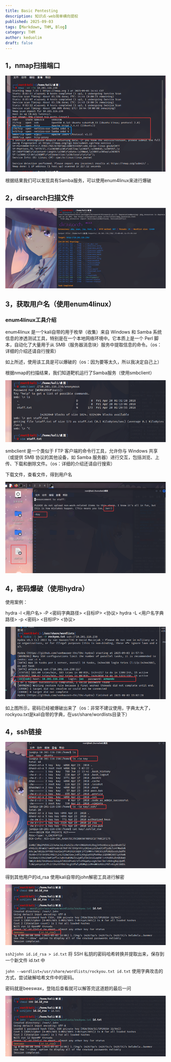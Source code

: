 ```yaml
---
title: Basic Pentesting
description: 知识点-web简单横向提权
published: 2025-09-03
tags: [Markdown, THM, Blog]
category: THM
author: keduolim
draft: false
---
```


## 1，nmap扫描端口

![payload](Basic_Pentesting/nmap.png)

根据结果我们可以发现具有Samba服务，可以使用enum4linux来进行爆破

## 2，dirsearch扫描文件

![payload](Basic_Pentesting/dir.png)

## 3，获取用户名（使用enum4linux）

### enum4linux工具介绍
enum4linux 是一个kali自带的用于枚举（收集）来自 Windows 和 Samba 系统信息的渗透测试工具，特别是在一个本地网络环境中。它本质上是一个 Perl 脚本，自动化了大量用于从 SMB（服务器消息块）服务中提取信息的命令。（os：详细的介绍还请自行搜索）

如上所述，使用该工具是可以爆破的（os：因为要等太久，所以我决定自己上）

根据nmap的扫描结果，我们知道靶机运行了Samba服务（使用smbclient）

![payload](Basic_Pentesting/smb.png)

smbclient 是一个类似于 FTP 客户端的命令行工具，允许你与 Windows 共享（或提供 SMB 协议的其他设备，如 Samba 服务器）进行交互，包括浏览、上传、下载和删除文件。（os：详细的介绍还请自行搜索）

下载文件，查看文件，得到用户名

![payload](Basic_Pentesting/smbclient.png)

## 4，密码爆破（使用hydra）

使用案例：

hydra -l <用户名> -P <密码字典路径> <目标IP> <协议>
hydra -L <用户名字典路径> -p <密码> <目标IP> <协议>

![payload](Basic_Pentesting/hydra.png)

如上图所示，密码已经被爆破出来了（os：非常不建议使用，字典太大了，rockyou.txt是kali自带的字典，在usr/share/wordlists目录下）

## 4，ssh链接

![payload](Basic_Pentesting/ssh.png)

得到其他用户的id_rsa
使用kali自带的john解密工具进行解密

![payload](Basic_Pentesting/new_hash.png)

`ssh2john id.id_rsa > id.txt`
将 SSH 私钥的密码哈希转换并提取出来，保存到一个新文件 id.txt 中

`john --wordlist=/usr/share/wordlists/rockyou.txt id.txt`
使用字典攻击的方式，尝试破解哈希文件中的密码。

密码就是beeswax，登陆后查看就可以解答完这道题的最后一问

![payload](Basic_Pentesting/new_hash.png)



